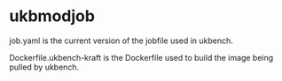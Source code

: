 # ukbmodjob

job.yaml is the current version of the jobfile used in ukbench.

Dockerfile.ukbench-kraft is the Dockerfile used to build the image being pulled by ukbench.